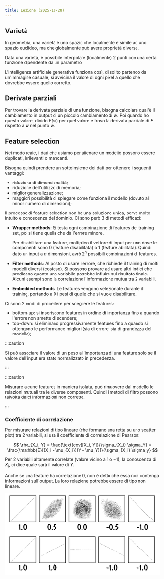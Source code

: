 ```yaml
---
title: Lezione (2025-10-28)
---
```


## Varietà

In geometria, una varietà è uno spazio che localmente è simile ad uno spazio
euclideo, ma che globalmente può avere proprietà diverse.

Data una varietà, è possibile interpolare (localmente) 2 punti con una certa
funzione dipendente da un parametro

L'intelligenza artificiale generativa funziona così, di solito partendo da
un'immagine casuale, si avvicina il valore di ogni pixel a quello che dovrebbe
essere quello corretto.

## Derivate parziali

Per trovare la derivata parziale di una funzione, bisogna calcolare qual'è il
cambiamento in output di un piccolo cambiamento di $w$. Poi quando ho questo
valore, divido $E(w)$ per quel valore e trovo la derivata parziale di $E$
rispetto a $w$ nel punto $w$.

## Feature selection

Nel modo reale, i dati che usiamo per allenare un modello possono essere
duplicati, irrilevanti o mancanti.

Bisogna quindi prendere un sottoinsieme dei dati per ottenere i seguenti
vantaggi:

- riduzione di dimensionalità;
- riduzione dell'utilizzo di memoria;
- miglior generalizzazione;
- maggiori possibilità di spiegare come funziona il modello (dovuto al minor
  numero di dimensioni);

Il processo di feature selection non ha una soluzione unica, serve molto intuito
e conoscenza del dominio. Ci sono però 3 di metodi efficaci:

- **Wrapper methods**: Si testa ogni combinazione di features del training set,
  poi si tiene quella che dà l'errore minore.

  Per disabilitare una feature, moltiplico il vettore di input per uno dove le
  componenti sono 0 (feature disabilitata) o 1 (feature abilitata). Quindi dato
  un input a $n$ dimensioni, avrò $2^n$ possibili combinazioni di features.

- **Filter methods**: Al posto di usare l'errore, che richiede il training di
  molti modelli diversi (costoso). Si possono provare ad usare altri indici che
  predicono quanto una variabile potrebbe influire sul risultato finale. Alcuni
  esempi sono la correlazione l'informazione mutua tra 2 variabili.

- **Embedded methods**: Le features vengono selezionate durante il training,
  portando a $0$ i pesi di quelle che si vuole disabilitare.

Ci sono 2 modi di procedere per scegliere le features:

- bottom-up: si inseriscono features in ordine di importanza fino a quando
  l'errore non smette di scendere;
- top-down: si eliminano progressivamente features fino a quando si ottengono le
  performance migliori (sia di errore, sia di grandezza del modello);

:::caution

Si può associare il valore di un peso all'importanza di una feature solo se il
valore dell'input era stato normalizzato in precedenza.

:::

:::caution

Misurare alcune features in maniera isolata, può rimuovere dal modello le
relazioni mutuali tra le diverse componenti. Quindi i metodi di filtro possono
talvolta darci informazioni non corrette.

:::

### Coefficiente di correlazione

Per misurare relazioni di tipo lineare (che formano una retta su uno scatter
plot) tra 2 variabili, si usa il coefficiente di correlazione di Pearson:

$$
\rho_{X_i, Y} = \frac{\text{cov}[X_i, Y]}{\sigma_{X_i} \sigma_Y} = \frac{\mathbb{E}[(X_i - \mu_{X_i})(Y - \mu_Y)]}{\sigma_{X_i} \sigma_y}
$$

Per 2 variabili altamente correlate (valore vicino a $1$ o $-1$), la conoscenza
di $X_i$, ci dice quale sarà il valore di $Y$.

Anche se una feature ha correlazione $0$, non è detto che essa non contenga
informazioni sull'output. La loro relazione potrebbe essere di tipo non lineare.

![Scatter plot di diversi tipi di dati correlati e non](../../../../../images/introduzione-al-machine-learning/scatter-plot-coefficiente-correlazione.png)

